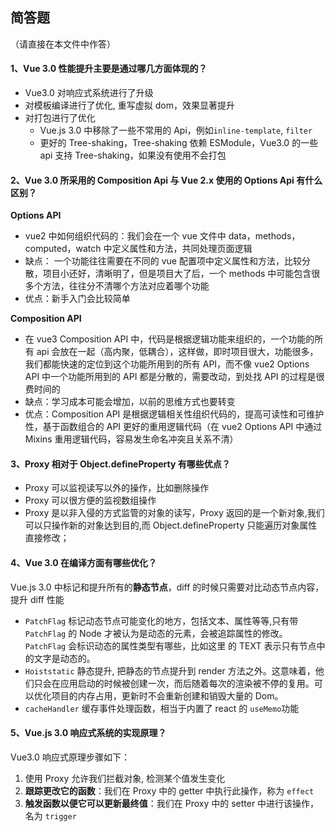## 简答题

（请直接在本文件中作答）

#### 1、Vue 3.0 性能提升主要是通过哪几方面体现的？

- Vue3.0 对响应式系统进行了升级
- 对模板编译进行了优化, 重写虚拟 dom，效果显著提升
- 对打包进行了优化
  - Vue.js 3.0 中移除了一些不常用的 Api，例如`inline-template`, `filter`
  - 更好的 Tree-shaking，Tree-shaking 依赖 ESModule，Vue3.0 的一些 api 支持 Tree-shaking，如果没有使用不会打包

#### 2、Vue 3.0 所采用的 Composition Api 与 Vue 2.x 使用的 Options Api 有什么区别？

**Options API**

- vue2 中如何组织代码的：我们会在一个 vue 文件中 data，methods，computed，watch 中定义属性和方法，共同处理页面逻辑
- 缺点： 一个功能往往需要在不同的 vue 配置项中定义属性和方法，比较分散，项目小还好，清晰明了，但是项目大了后，一个 methods 中可能包含很多个方法，往往分不清哪个方法对应着哪个功能
- 优点：新手入门会比较简单

**Composition API**

- 在 vue3 Composition API 中，代码是根据逻辑功能来组织的，一个功能的所有 api 会放在一起（高内聚，低耦合），这样做，即时项目很大，功能很多，我们都能快速的定位到这个功能所用到的所有 API，而不像 vue2 Options API 中一个功能所用到的 API 都是分散的，需要改动，到处找 API 的过程是很费时间的
- 缺点：学习成本可能会增加，以前的思维方式也要转变
- 优点：Composition API 是根据逻辑相关性组织代码的，提高可读性和可维护性，基于函数组合的 API 更好的重用逻辑代码（在 vue2 Options API 中通过 Mixins 重用逻辑代码，容易发生命名冲突且关系不清）

#### 3、Proxy 相对于 Object.defineProperty 有哪些优点？

- Proxy 可以监视读写以外的操作，比如删除操作
- Proxy 可以很方便的监视数组操作
- Proxy 是以非入侵的方式监管的对象的读写，Proxy 返回的是一个新对象,我们可以只操作新的对象达到目的,而 Object.defineProperty 只能遍历对象属性直接修改；

#### 4、Vue 3.0 在编译方面有哪些优化？

Vue.js 3.0 中标记和提升所有的**静态节点**，diff 的时候只需要对比动态节点内容，提升 diff 性能

- `PatchFlag` 标记动态节点可能变化的地方，包括文本、属性等等,只有带 `PatchFlag` 的 Node 才被认为是动态的元素，会被追踪属性的修改。`PatchFlag` 会标识动态的属性类型有哪些，比如这里 的 TEXT 表示只有节点中的文字是动态的。
- `Hoiststatic` 静态提升, 把静态的节点提升到 render 方法之外。这意味着，他们只会在应用启动的时候被创建一次，而后随着每次的渲染被不停的复用。可以优化项目的内存占用，更新时不会重新创建和销毁大量的 Dom。
- `cacheHandler` 缓存事件处理函数，相当于内置了 react 的 `useMemo`功能

#### 5、Vue.js 3.0 响应式系统的实现原理？

Vue3.0 响应式原理步骤如下：

1. 使用 Proxy 允许我们拦截对象, 检测某个值发生变化
2. **跟踪更改它的函数**：我们在 Proxy 中的 getter 中执行此操作，称为 `effect`
3. **触发函数以便它可以更新最终值**：我们在 Proxy 中的 setter 中进行该操作，名为 `trigger`
